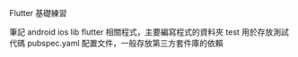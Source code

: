 Flutter	基礎練習


筆記
android
ios
lib flutter 	相關程式，主要編寫程式的資料夾
test 			用於存放測試代碼
pubspec.yaml 	配置文件，一般存放第三方套件庫的依賴
